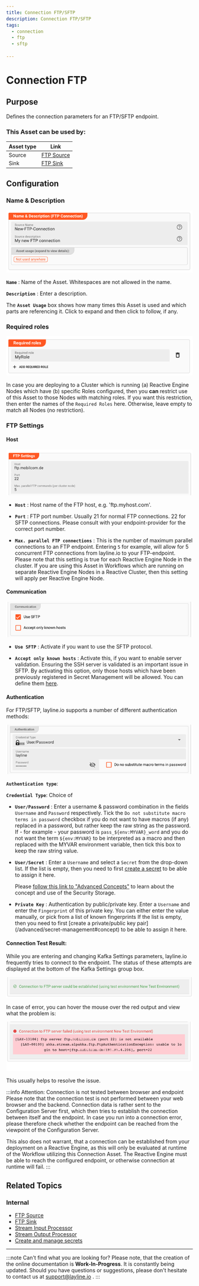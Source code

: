```yaml
---
title: Connection FTP/SFTP
description: Connection FTP/SFTP
tags:
  - connection
  - ftp
  - sftp

---
```


# Connection FTP

## Purpose

Defines the connection parameters for an FTP/SFTP endpoint.

### This Asset can be used by:

| Asset type | Link                                                |
|------------|-----------------------------------------------------|
| Source     | [FTP Source](/docs/assets/sources/asset-source-ftp) |
| Sink       | [FTP Sink](/docs/assets/sinks/asset-sink-ftp)       |

## Configuration

### Name & Description

![1294e3a1.png](.asset-connection-ftp_images/1294e3a1.png "Name & Description (Connection FTP)")

**`Name`** : Name of the Asset. Whitespaces are not allowed in the name.

**`Description`** : Enter a description.

The **`Asset Usage`** box shows how many times this Asset is used and which parts are referencing it. Click to expand and then click to follow, if any.

### Required roles

![c2e6ec39.png](.asset-connection-ftp_images/c2e6ec39.png "Required Roles (Connection FTP)")

In case you are deploying to a Cluster which is running (a) Reactive Engine Nodes which have (b) specific Roles configured, then you **can** restrict use of this Asset to those Nodes with matching
roles.
If you want this restriction, then enter the names of the `Required Roles` here. Otherwise, leave empty to match all Nodes (no restriction).

### FTP Settings

#### Host

![c30f8a5b.png](.asset-connection-ftp_images/c30f8a5b.png "Host Settings (Connection FTP)")

* **`Host`** : Host name of the FTP host, e.g. 'ftp.myhost.com'.

* **`Port`** : FTP port number. Usually 21 for normal FTP connections. 22 for SFTP connections. Please consult with your endpoint-provider for the correct port number.

* **`Max. parallel FTP connections`** : This is the number of maximum parallel connections to an FTP endpoint.
  Entering `5` for example, will allow for 5 concurrent FTP connections from layline.io to your FTP-endpoint.
  Please note that this setting is true for each Reactive Engine Node in the cluster.
  If you are using this Asset in Workflows which are running on separate Reactive Engine Nodes in a Reactive Cluster, then this setting will apply per Reactive Engine Node.

#### Communication

![0f10f17e.png](.asset-connection-ftp_images/0f10f17e.png "Communication (Connection FTP)")

* **`Use SFTP`** : Activate if you want to use the SFTP protocol.

* **`Accept only known hosts`** : Activate this, if you want to enable server validation.
  Ensuring the SSH server is validated is an important issue in SFTP.
  By activating this option, only those hosts which have been previously registered in Secret Management will be allowed.
  You can define them [here](/docs/concept/advanced/secret-management#known-hosts-1).

#### Authentication

For FTP/SFTP, layline.io supports a number of different authentication methods:

![60f3285a.png](.asset-connection-ftp_images/60f3285a.png "Security Settings Authentication (Connection FTP)")

**`Authentication type`**:

**`Credential Type`**: Choice of

* **`User/Password`** : Enter a username & password combination in the fields `Username` and `Password` respectively.
  Tick the `Do not substitute macro terms in password` checkbox if you do not want to have macros (if any) replaced in a password, but rather keep the raw string as the password.
  If - for example - your password is `pass_${env:MYVAR}_word` and you do not want the term `${env:MYVAR}` to be interpreted as a macro and then replaced with the MYVAR environment variable, then tick
  this box to keep the raw string value.

* **`User/Secret`** : Enter a `Username` and select a `Secret` from the drop-down list. If the list is empty, then you need to first [create a secret](/docs/assets/resources/asset-resource-secret) to
  be
  able to assign it here.

  Please [follow this link to "Advanced Concepts"](/docs/concept/advanced/secret-management) to learn about the concept and use of the Security Storage.

* **`Private Key`** : Authentication by public/private key. Enter a `Username` and enter the `Fingerprint` of this private key. You can either enter the value manually, or pick from a list of known
  fingerprints If the list is empty, then you need to first [create a private/public key pair] (/advanced/secret-management#concept) to be able to assign it here.

#### Connection Test Result:

While you are entering and changing Kafka Settings parameters, layline.io frequently tries to connect to the endpoint.
The status of these attempts are displayed at the bottom of the Kafka Settings group box.

![d911654b.png](.asset-connection-ftp_images/d911654b.png "Connection Test Result positive (Connection FTP)")

In case of error, you can hover the mouse over the red output and view what the problem is:

![d57aef44.png](.asset-connection-ftp_images/d57aef44.png "Connection Test Result negative (Connection FTP)")

This usually helps to resolve the issue.

:::info Attention: Connection is not tested between browser and endpoint
Please note that the connection test is not performed between your web browser and the backend.
Connection data is rather sent to the Configuration Server first, which then tries to establish the connection between itself and the endpoint.
In case you run into a connection error, please therefore check whether the endpoint can be reached from the viewpoint of the Configuration Server.

This also does not warrant, that a connection can be established from your deployment on a Reactive Engine, as this will only be evaluated at runtime of the Workflow utilizing this Connection Asset.
The Reactive Engine must be able to reach the configured endpoint, or otherwise connection at runtime will fail.
:::

## Related Topics

### Internal

* [FTP Source](/docs/assets/sources/asset-source-ftp)
* [FTP Sink](/docs/assets/sinks/asset-sink-ftp)
* [Stream Input Processor](/docs/assets/processors-input/asset-input-stream)
* [Stream Output Processor](/docs/assets/processors-output/asset-output-stream)
* [Create and manage secrets](/docs/assets/resources/asset-resource-secret)

---

:::note Can't find what you are looking for?
Please note, that the creation of the online documentation is **Work-In-Progress**. It is constantly being updated.
Should you have questions or suggestions, please don't hesitate to contact us at support@layline.io .
:::


